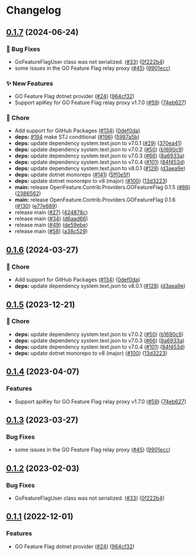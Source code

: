 # Changelog

## [0.1.7](https://github.com/jenshenneberg/dotnet-sdk-contrib/compare/OpenFeature.Contrib.Providers.GOFeatureFlag-v0.1.6...OpenFeature.Contrib.Providers.GOFeatureFlag-v0.1.7) (2024-06-24)


### 🐛 Bug Fixes

* GoFeatureFlagUser class was not serialized. ([#33](https://github.com/jenshenneberg/dotnet-sdk-contrib/issues/33)) ([0f222b4](https://github.com/jenshenneberg/dotnet-sdk-contrib/commit/0f222b4a46d16bd075a9bbc3a512e3d8bf79bee4))
* some issues in the GO Feature Flag relay proxy ([#45](https://github.com/jenshenneberg/dotnet-sdk-contrib/issues/45)) ([9901ecc](https://github.com/jenshenneberg/dotnet-sdk-contrib/commit/9901ecc6566f8e97b222ce2080d329d2adf4401f))


### ✨ New Features

* GO Feature Flag dotnet provider ([#24](https://github.com/jenshenneberg/dotnet-sdk-contrib/issues/24)) ([964cf32](https://github.com/jenshenneberg/dotnet-sdk-contrib/commit/964cf3297d1b78954d5139750d26acbad9fcd895))
* Support apiKey for GO Feature Flag relay proxy v1.7.0 ([#59](https://github.com/jenshenneberg/dotnet-sdk-contrib/issues/59)) ([74eb627](https://github.com/jenshenneberg/dotnet-sdk-contrib/commit/74eb627c28cd9c7cafc37e2ac735f43a35eca12b))


### 🧹 Chore

* Add support for GitHub Packages ([#134](https://github.com/jenshenneberg/dotnet-sdk-contrib/issues/134)) ([0def0da](https://github.com/jenshenneberg/dotnet-sdk-contrib/commit/0def0da173e2f327b7381eba043b6e99ae8f26fe))
* **deps:** [#194](https://github.com/jenshenneberg/dotnet-sdk-contrib/issues/194) make STJ conditional ([#196](https://github.com/jenshenneberg/dotnet-sdk-contrib/issues/196)) ([5987a5b](https://github.com/jenshenneberg/dotnet-sdk-contrib/commit/5987a5b309f188501b08cc4cc7c50575e888493c))
* **deps:** update dependency system.text.json to v7.0.1 ([#29](https://github.com/jenshenneberg/dotnet-sdk-contrib/issues/29)) ([370ea41](https://github.com/jenshenneberg/dotnet-sdk-contrib/commit/370ea414b0509dfb6badda8b60ab6b74bbbd32a3))
* **deps:** update dependency system.text.json to v7.0.2 ([#50](https://github.com/jenshenneberg/dotnet-sdk-contrib/issues/50)) ([b1690c9](https://github.com/jenshenneberg/dotnet-sdk-contrib/commit/b1690c91843afe012f08e63411ee100ed29e5f5c))
* **deps:** update dependency system.text.json to v7.0.3 ([#66](https://github.com/jenshenneberg/dotnet-sdk-contrib/issues/66)) ([8a6933a](https://github.com/jenshenneberg/dotnet-sdk-contrib/commit/8a6933a0093be917a60235080ff3dac89a952f81))
* **deps:** update dependency system.text.json to v7.0.4 ([#101](https://github.com/jenshenneberg/dotnet-sdk-contrib/issues/101)) ([84f453d](https://github.com/jenshenneberg/dotnet-sdk-contrib/commit/84f453ded557491ae69ae7d279d51642327dc8e6))
* **deps:** update dependency system.text.json to v8.0.1 ([#128](https://github.com/jenshenneberg/dotnet-sdk-contrib/issues/128)) ([d3aea9e](https://github.com/jenshenneberg/dotnet-sdk-contrib/commit/d3aea9e6a957c3c0ecc4f318f10916801cffe945))
* **deps:** update dotnet monorepo ([#141](https://github.com/jenshenneberg/dotnet-sdk-contrib/issues/141)) ([5ff0e5f](https://github.com/jenshenneberg/dotnet-sdk-contrib/commit/5ff0e5f4c5939e9a584809e623b1306f7546c5b1))
* **deps:** update dotnet monorepo to v8 (major) ([#100](https://github.com/jenshenneberg/dotnet-sdk-contrib/issues/100)) ([13d3223](https://github.com/jenshenneberg/dotnet-sdk-contrib/commit/13d32231983e61ec9960cabfbf9a55fc5a6b32cb))
* **main:** release OpenFeature.Contrib.Providers.GOFeatureFlag 0.1.5 ([#86](https://github.com/jenshenneberg/dotnet-sdk-contrib/issues/86)) ([2386562](https://github.com/jenshenneberg/dotnet-sdk-contrib/commit/238656210b91b0179f5ac63baad3cc72565e3cd6))
* **main:** release OpenFeature.Contrib.Providers.GOFeatureFlag 0.1.6 ([#130](https://github.com/jenshenneberg/dotnet-sdk-contrib/issues/130)) ([e77e689](https://github.com/jenshenneberg/dotnet-sdk-contrib/commit/e77e68962548a6d2f399f487566542826620cbce))
* release main ([#27](https://github.com/jenshenneberg/dotnet-sdk-contrib/issues/27)) ([424878c](https://github.com/jenshenneberg/dotnet-sdk-contrib/commit/424878c8c10b839487be626a23b6170d45ec0fd2))
* release main ([#34](https://github.com/jenshenneberg/dotnet-sdk-contrib/issues/34)) ([d6aad66](https://github.com/jenshenneberg/dotnet-sdk-contrib/commit/d6aad66049278bec167ef1133117faf802feca01))
* release main ([#49](https://github.com/jenshenneberg/dotnet-sdk-contrib/issues/49)) ([de59ebe](https://github.com/jenshenneberg/dotnet-sdk-contrib/commit/de59ebe888563d28939a4c8d0d40cf7389539677))
* release main ([#58](https://github.com/jenshenneberg/dotnet-sdk-contrib/issues/58)) ([a38c529](https://github.com/jenshenneberg/dotnet-sdk-contrib/commit/a38c5291765282202e6c3abedfc7f0cac735db92))

## [0.1.6](https://github.com/open-feature/dotnet-sdk-contrib/compare/OpenFeature.Contrib.Providers.GOFeatureFlag-v0.1.5...OpenFeature.Contrib.Providers.GOFeatureFlag-v0.1.6) (2024-03-27)


### 🧹 Chore

* Add support for GitHub Packages ([#134](https://github.com/open-feature/dotnet-sdk-contrib/issues/134)) ([0def0da](https://github.com/open-feature/dotnet-sdk-contrib/commit/0def0da173e2f327b7381eba043b6e99ae8f26fe))
* **deps:** update dependency system.text.json to v8.0.1 ([#128](https://github.com/open-feature/dotnet-sdk-contrib/issues/128)) ([d3aea9e](https://github.com/open-feature/dotnet-sdk-contrib/commit/d3aea9e6a957c3c0ecc4f318f10916801cffe945))

## [0.1.5](https://github.com/open-feature/dotnet-sdk-contrib/compare/OpenFeature.Contrib.Providers.GOFeatureFlag-v0.1.4...OpenFeature.Contrib.Providers.GOFeatureFlag-v0.1.5) (2023-12-21)


### 🧹 Chore

* **deps:** update dependency system.text.json to v7.0.2 ([#50](https://github.com/open-feature/dotnet-sdk-contrib/issues/50)) ([b1690c9](https://github.com/open-feature/dotnet-sdk-contrib/commit/b1690c91843afe012f08e63411ee100ed29e5f5c))
* **deps:** update dependency system.text.json to v7.0.3 ([#66](https://github.com/open-feature/dotnet-sdk-contrib/issues/66)) ([8a6933a](https://github.com/open-feature/dotnet-sdk-contrib/commit/8a6933a0093be917a60235080ff3dac89a952f81))
* **deps:** update dependency system.text.json to v7.0.4 ([#101](https://github.com/open-feature/dotnet-sdk-contrib/issues/101)) ([84f453d](https://github.com/open-feature/dotnet-sdk-contrib/commit/84f453ded557491ae69ae7d279d51642327dc8e6))
* **deps:** update dotnet monorepo to v8 (major) ([#100](https://github.com/open-feature/dotnet-sdk-contrib/issues/100)) ([13d3223](https://github.com/open-feature/dotnet-sdk-contrib/commit/13d32231983e61ec9960cabfbf9a55fc5a6b32cb))

## [0.1.4](https://github.com/open-feature/dotnet-sdk-contrib/compare/OpenFeature.Contrib.Providers.GOFeatureFlag-v0.1.3...OpenFeature.Contrib.Providers.GOFeatureFlag-v0.1.4) (2023-04-07)


### Features

* Support apiKey for GO Feature Flag relay proxy v1.7.0 ([#59](https://github.com/open-feature/dotnet-sdk-contrib/issues/59)) ([74eb627](https://github.com/open-feature/dotnet-sdk-contrib/commit/74eb627c28cd9c7cafc37e2ac735f43a35eca12b))

## [0.1.3](https://github.com/open-feature/dotnet-sdk-contrib/compare/OpenFeature.Contrib.Providers.GOFeatureFlag-v0.1.2...OpenFeature.Contrib.Providers.GOFeatureFlag-v0.1.3) (2023-03-27)


### Bug Fixes

* some issues in the GO Feature Flag relay proxy ([#45](https://github.com/open-feature/dotnet-sdk-contrib/issues/45)) ([9901ecc](https://github.com/open-feature/dotnet-sdk-contrib/commit/9901ecc6566f8e97b222ce2080d329d2adf4401f))

## [0.1.2](https://github.com/open-feature/dotnet-sdk-contrib/compare/OpenFeature.Contrib.Providers.GOFeatureFlag-v0.1.1...OpenFeature.Contrib.Providers.GOFeatureFlag-v0.1.2) (2023-02-03)


### Bug Fixes

* GoFeatureFlagUser class was not serialized. ([#33](https://github.com/open-feature/dotnet-sdk-contrib/issues/33)) ([0f222b4](https://github.com/open-feature/dotnet-sdk-contrib/commit/0f222b4a46d16bd075a9bbc3a512e3d8bf79bee4))

## [0.1.1](https://github.com/open-feature/dotnet-sdk-contrib/compare/OpenFeature.Contrib.Providers.GOFeatureFlag-v0.1.0...OpenFeature.Contrib.Providers.GOFeatureFlag-v0.1.1) (2022-12-01)


### Features

* GO Feature Flag dotnet provider ([#24](https://github.com/open-feature/dotnet-sdk-contrib/issues/24)) ([964cf32](https://github.com/open-feature/dotnet-sdk-contrib/commit/964cf3297d1b78954d5139750d26acbad9fcd895))
